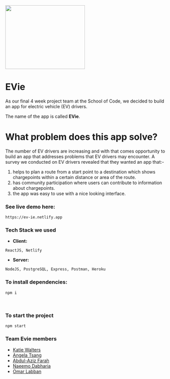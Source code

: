 <img src="https://user-images.githubusercontent.com/74318481/184169309-e7c26419-67d3-48f9-b4c5-9fdccb8e9e6e.jpg" height="200" width="250">

# EVie

As our final 4 week project team at the School of Code, we decided to build an app for electric vehicle (EV) drivers. 

The name of the app is called **EVie**.


# What problem does this app solve?
The number of EV drivers are increasing and with that comes opportunity to build an app that addresses problems that EV drivers may encounter. A survey we conducted on EV drivers revealed that they wanted an app that:-
1. helps to plan a route from a start point to a destination which shows chargepoints within a certain distance or area of the route.
2. has community participation where users can contribute to information about chargepoints.
3. the app was easy to use with a nice looking interface. 


### See live demo here:
```
https://ev-ie.netlify.app
```



### Tech Stack we used

- **Client:** 
```
ReactJS, Netlify
```

- **Server:** 
```
NodeJS, PostgreSQL, Express, Postman, Heroku
```

### To install dependencies:
```
npm i
```

<br>

### To start the project
```
npm start
```
### Team Evie members
- [Katie Walters](https://github.com/KatieClarinet)
- [Angela Tsang](https://github.com/soting)
- [Abdul-Aziz Farah](https://github.com/abdul-aziz93)
- [Naeemo Dabharia](https://github.com/NeemoDab)
- [Omar Labban](https://github.com/olabban88)


